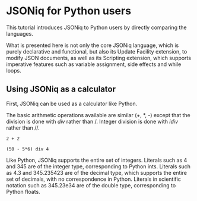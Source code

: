 # JSONiq for Python users

This tutorial introduces JSONiq to Python users by directly comparing the languages.

What is presented here is not only the core JSONiq language, which is purely declarative and functional, but also its Update Facility extension, to modify JSON documents, as well as its Scripting extension, which supports imperative features such as variable assignment, side effects and while loops.

## Using JSONiq as a calculator

First, JSONiq can be used as a calculator like Python.

The basic arithmetic operations available are similar (+, *, -) except that the division is done with *div* rather than /. Integer division is done with *idiv* rather than //. 

    2 + 2
    
    (50 - 5*6) div 4
    
Like Python, JSONiq supports the entire set of integers. Literals such as 4 and 345 are of the integer type, corresponding to Python ints. Literals such as 4.3 and 345.235423 are of the decimal type, which supports the entire set of decimals, with no correspondence in Python. Literals in scientific notation such as 345.23e34 are of the double type, corresponding to Python floats.
